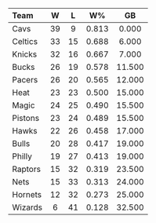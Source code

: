 | Team                             |  W  |  L  |  W%   |   GB   |
|:---------------------------------|:---:|:---:|:-----:|:------:|
| [](/r/clevelandcavs) Cavs        | 39  |  9  | 0.813 | 0.000  |
| [](/r/bostonceltics) Celtics     | 33  | 15  | 0.688 | 6.000  |
| [](/r/nyknicks) Knicks           | 32  | 16  | 0.667 | 7.000  |
| [](/r/mkebucks) Bucks            | 26  | 19  | 0.578 | 11.500 |
| [](/r/pacers) Pacers             | 26  | 20  | 0.565 | 12.000 |
| [](/r/heat) Heat                 | 23  | 23  | 0.500 | 15.000 |
| [](/r/orlandomagic) Magic        | 24  | 25  | 0.490 | 15.500 |
| [](/r/detroitpistons) Pistons    | 23  | 24  | 0.489 | 15.500 |
| [](/r/atlantahawks) Hawks        | 22  | 26  | 0.458 | 17.000 |
| [](/r/chicagobulls) Bulls        | 20  | 28  | 0.417 | 19.000 |
| [](/r/sixers) Philly             | 19  | 27  | 0.413 | 19.000 |
| [](/r/torontoraptors) Raptors    | 15  | 32  | 0.319 | 23.500 |
| [](/r/gonets) Nets               | 15  | 33  | 0.313 | 24.000 |
| [](/r/charlottehornets) Hornets  | 12  | 32  | 0.273 | 25.000 |
| [](/r/washingtonwizards) Wizards |  6  | 41  | 0.128 | 32.500 |